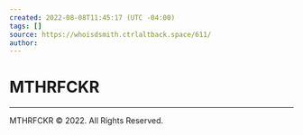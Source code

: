 ```yaml
---
created: 2022-08-08T11:45:17 (UTC -04:00)
tags: []
source: https://whoisdsmith.ctrlaltback.space/611/
author: 
---
```


# MTHRFCKR

---
MTHRFCKR © 2022. All Rights Reserved.
